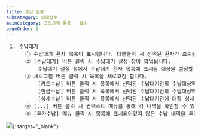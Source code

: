 ```yaml
---
title: 수납 현황
subCategory: 외래접수
mainCategory: 프로그램 활용 - 접수
pageOrder: 6
---
```



<pre>
 <t2><bold>1. 수납대기</bold></t2>
      ① 수납대기 환자 목록이 표시됩니다. 더블클릭 시 선택된 환자가 조회됩니다. 
      ② [수납대기] 버튼 클릭 시 수납대기 설정 창이 팝업됩니다.
          수납대기 설정 창에서 수납대기 환자 목록에 표시될 대상을 설정할 수있습니다. 
      ③ 새로고침 버튼 클릭 시 목록을 새로고침 합니다. 
          [카드수납] 버튼 클릭 시 목록에서 선택된 수납대기건의 수납대상액을 카드수납 처리합니다.
          [현금수납] 버튼 클릭 시 목록에서 선택된 수납대기건의 수납대상액을 현금수납 처리합니다. 
          [상세수납] 버튼 클릭 시 목록에서 선택된 수납대기건에 대항 상세수납창이 팝업됩니다.
      ④ [...] 버튼 클릭 시 컨텍스트 메뉴를 통해 각 내역을 확인할 수 있는 창에 접근할 수 있습니다.
      ⑤ [추가수납] 메뉴 클릭 시 목록에 표시되어있지 않은 수납 내역을 추가할 수 있습니다.     
</pre>
[![](/images/{{page.url}}_1.png)](/images/{{page.url}}_1.png){: target="_blank"}




